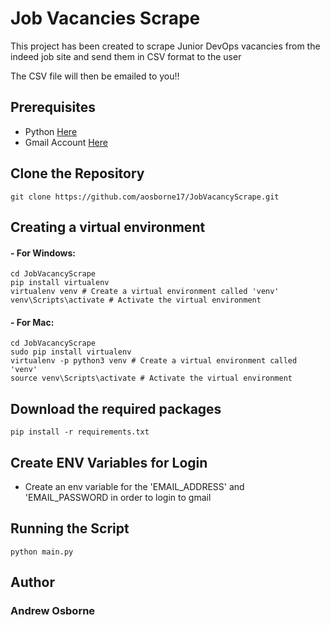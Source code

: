 # Job Vacancies Scrape

This project has been created to scrape Junior DevOps vacancies from the indeed job site and send them in CSV format to the user

The CSV file will then be emailed to you!!

## Prerequisites 

- Python [Here](https://www.python.org/downloads/)
- Gmail Account [Here](https://accounts.google.com/signup/v2/webcreateaccount?hl=en&flowName=GlifWebSignIn&flowEntry=SignUp)

## Clone the Repository

```
git clone https://github.com/aosborne17/JobVacancyScrape.git
```

## Creating a virtual environment

#### - For Windows:

```
cd JobVacancyScrape
pip install virtualenv
virtualenv venv # Create a virtual environment called 'venv'
venv\Scripts\activate # Activate the virtual environment

```

#### - For Mac:

```
cd JobVacancyScrape
sudo pip install virtualenv
virtualenv -p python3 venv # Create a virtual environment called 'venv'
source venv\Scripts\activate # Activate the virtual environment
```

## Download the required packages

```
pip install -r requirements.txt
```

## Create ENV Variables for Login

- Create an env variable for the 'EMAIL_ADDRESS' and 'EMAIL_PASSWORD in order to login to gmail

## Running the Script

```
python main.py
```

## Author

### Andrew Osborne